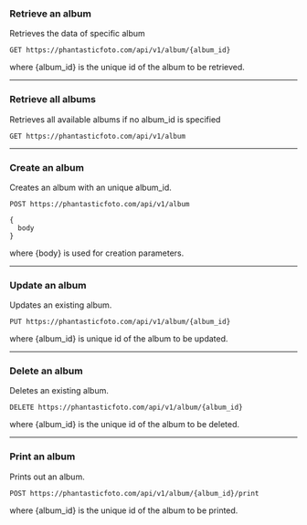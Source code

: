 ### Retrieve an album
Retrieves the data of specific album

`GET https://phantasticfoto.com/api/v1/album/{album_id}`

where {album_id} is the unique id of the album to be retrieved.

---
### Retrieve all albums
Retrieves all available albums if no album_id is specified

`GET https://phantasticfoto.com/api/v1/album`

---
### Create an album
Creates an album with an unique album_id.

`POST https://phantasticfoto.com/api/v1/album`

```
{
  body
}
```
where {body} is used for creation parameters.

---
### Update an album
Updates an existing album.

`PUT https://phantasticfoto.com/api/v1/album/{album_id}`

where {album_id} is unique id of the album to be updated.

---
### Delete an album
Deletes an existing album.

`DELETE https://phantasticfoto.com/api/v1/album/{album_id}`

where {album_id} is the unique id of the album to be deleted.

---
### Print an album
Prints out an album.

`POST https://phantasticfoto.com/api/v1/album/{album_id}/print`

where {album_id} is the unique id of the album to be printed.
